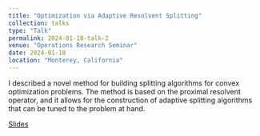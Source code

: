 ```yaml
---
title: "Optimization via Adaptive Resolvent Splitting"
collection: talks
type: "Talk"
permalink: 2024-01-18-talk-2
venue: "Operations Research Seminar"
date: 2024-01-18
location: "Monterey, California"
---
```


I described a novel method for building splitting algorithms for convex optimization problems. The method is based on the proximal resolvent operator, and it allows for the construction of adaptive splitting algorithms that can be tuned to the problem at hand.

[Slides](https://peterbarkley.github.io/files/2024-01-18-talk-2.pdf)